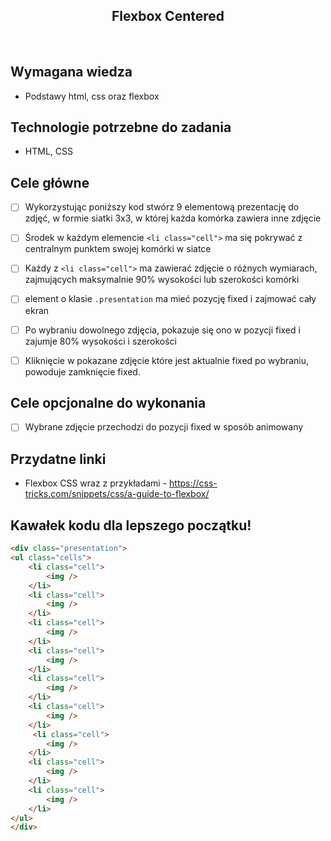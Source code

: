 <h2 align="center">Flexbox Centered</h2>

<br>

## Wymagana wiedza

- Podstawy html, css oraz flexbox

## Technologie potrzebne do zadania

- HTML, CSS 

## Cele główne

* [ ] Wykorzystując poniższy kod stwórz 9 elementową prezentację do zdjęć, w formie siatki 3x3, w której każda komórka zawiera inne zdjęcie
* [ ] Środek w każdym elemencie `<li class="cell">` ma się pokrywać z centralnym punktem swojej komórki w siatce
* [ ] Każdy z `<li class="cell">` ma zawierać zdjęcie o różnych wymiarach, zajmujących maksymalnie 90% wysokości lub szerokości komórki
* [ ] element o klasie `.presentation` ma mieć pozycję fixed i zajmować cały ekran
* [ ] Po wybraniu dowolnego zdjęcia, pokazuje się ono w pozycji fixed i zajumje 80% wysokości i szerokości
* [ ] Kliknięcie w pokazane zdjęcie które jest aktualnie fixed po wybraniu, powoduje zamknięcie fixed.


## Cele opcjonalne do wykonania

* [ ] Wybrane zdjęcie przechodzi do pozycji fixed w sposób animowany

## Przydatne linki

- Flexbox CSS wraz z przykładami - https://css-tricks.com/snippets/css/a-guide-to-flexbox/

## Kawałek kodu dla lepszego początku!

```html
<div class="presentation">
<ul class="cells">
    <li class="cell">
        <img />
    </li>
    <li class="cell">
        <img />
    </li>
    <li class="cell">
        <img />
    </li>
    <li class="cell">
        <img />
    </li>
    <li class="cell">
        <img />
    </li>
    <li class="cell"> 
        <img />
    </li>
     <li class="cell">
        <img />
    </li>
    <li class="cell">
        <img />
    </li>
    <li class="cell">
        <img />
    </li>
</ul>
</div>
```
